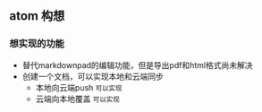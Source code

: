 ## atom 构想
### 想实现的功能
* 替代markdownpad的编辑功能，但是导出pdf和html格式尚未解决
* 创建一个文档，可以实现本地和云端同步
  * 本地向云端push ```可以实现```
  * 云端向本地覆盖 ```可以实现```
